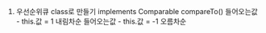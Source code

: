 1. 우선순위큐 class로 만들기
   implements Comparable<T>
   compareTo()
   들어오는값 - this.값 = 1 내림차순
   들어오는값 - this.값 = -1 오름차순
